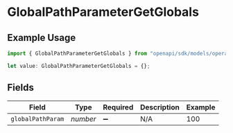 # GlobalPathParameterGetGlobals

## Example Usage

```typescript
import { GlobalPathParameterGetGlobals } from "openapi/sdk/models/operations";

let value: GlobalPathParameterGetGlobals = {};
```

## Fields

| Field              | Type               | Required           | Description        | Example            |
| ------------------ | ------------------ | ------------------ | ------------------ | ------------------ |
| `globalPathParam`  | *number*           | :heavy_minus_sign: | N/A                | 100                |